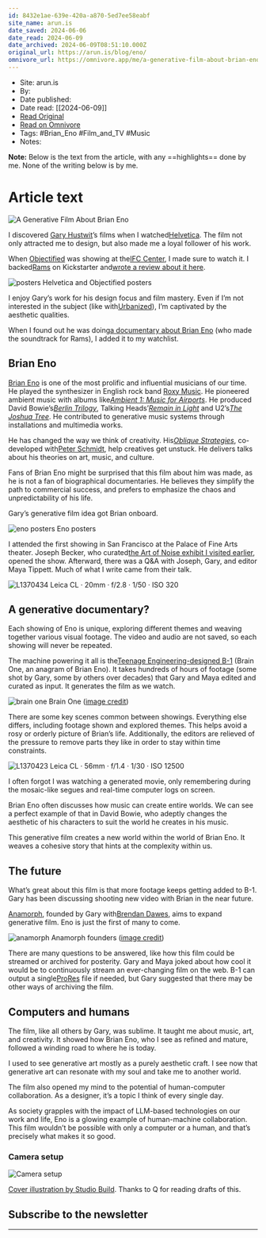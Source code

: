 ```yaml
---
id: 8432e1ae-639e-420a-a870-5ed7ee58eabf
site_name: arun.is
date_saved: 2024-06-06
date_read: 2024-06-09
date_archived: 2024-06-09T08:51:10.000Z
original_url: https://arun.is/blog/eno/
omnivore_url: https://omnivore.app/me/a-generative-film-about-brian-eno-18fed1dde8d
---
```


 - Site: arun.is
 - By: 
 - Date published: 
 - Date read: [[2024-06-09]]
 - [Read Original](https://arun.is/blog/eno/)
 - [Read on Omnivore](https://omnivore.app/me/a-generative-film-about-brian-eno-18fed1dde8d)
 - Tags:  #Brian_Eno  #Film_and_TV  #Music 
 - Notes: 

**Note:** Below is the text from the article, with any ==highlights== done by me. None of the writing below is by me.

# Article text
![A Generative Film About Brian Eno](https://proxy-prod.omnivore-image-cache.app/0x0,sbubAfTlF7VLPyh19DyV5IvQMvRipUDOiCNpaUAEAUIA/https://arun.is/static/be64bc8f20985487db846c9b888896c2/cover.jpg)

I discovered [Gary Hustwit](https://www.hustwit.com/)’s films when I watched[Helvetica](https://www.hustwit.com/helvetica). The film not only attracted me to design, but also made me a loyal follower of his work.

When [Objectified](https://www.hustwit.com/objectified) was showing at the[IFC Center](https://www.ifccenter.com/), I made sure to watch it. I backed[Rams](https://www.hustwit.com/rams) on Kickstarter and[wrote a review about it here](https://arun.is/blog/rams/).

![posters](https://proxy-prod.omnivore-image-cache.app/0x0,sc8zWN5RgTYYypj8EtBqBFNWkL-Rk680Xrfh0lcAezLw/https://arun.is/static/db64202127ba899d1054de0038cd3111/20801/posters.jpg) Helvetica and Objectified posters

I enjoy Gary’s work for his design focus and film mastery. Even if I’m not interested in the subject (like with[Urbanized](https://www.hustwit.com/urbanized)), I’m captivated by the aesthetic qualities.

When I found out he was doing[a documentary about Brian Eno](https://www.hustwit.com/eno) (who made the soundtrack for Rams), I added it to my watchlist.

## Brian Eno

[Brian Eno](https://en.wikipedia.org/wiki/Brian%5FEno) is one of the most prolific and influential musicians of our time. He played the synthesizer in English rock band [Roxy Music](https://en.wikipedia.org/wiki/Roxy%5FMusic). He pioneered ambient music with albums like[_Ambient 1: Music for Airports_](https://en.wikipedia.org/wiki/Ambient%5F1:%5FMusic%5Ffor%5FAirports). He produced David Bowie’s[_Berlin Trilogy_](https://en.wikipedia.org/wiki/Berlin%5FTrilogy), Talking Heads’[_Remain in Light_](https://en.wikipedia.org/wiki/Remain%5Fin%5FLight) and U2’s[_The Joshua Tree_](https://en.wikipedia.org/wiki/The%5FJoshua%5FTree). He contributed to generative music systems through installations and multimedia works.

He has changed the way we think of creativity. His[_Oblique Strategies_](https://en.wikipedia.org/wiki/Oblique%5FStrategies), co-developed with[Peter Schmidt](https://en.wikipedia.org/wiki/Peter%5FSchmidt%5F%28artist%29), help creatives get unstuck. He delivers talks about his theories on art, music, and culture.

Fans of Brian Eno might be surprised that this film about him was made, as he is not a fan of biographical documentaries. He believes they simplify the path to commercial success, and prefers to emphasize the chaos and unpredictability of his life.

Gary’s generative film idea got Brian onboard.

![eno posters](https://proxy-prod.omnivore-image-cache.app/0x0,sscrOz4GsN4nQVpkFiGQllojghR7ePwKTRB_mUn-cD7E/https://arun.is/static/c558f3c9e8f5969d38213b32796712f2/20801/eno_posters.jpg) Eno posters

I attended the first showing in San Francisco at the Palace of Fine Arts theater. Joseph Becker, who curated[the Art of Noise exhibit I visited earlier](https://arun.is/blog/art-of-noise/), opened the show. Afterward, there was a Q&A with Joseph, Gary, and editor Maya Tippett. Much of what I write came from their talk.

![L1370434](https://proxy-prod.omnivore-image-cache.app/0x0,srsnbeu907iyzTu664TgxbfLRJA4f25tACvcc4Djvk3Y/https://arun.is/static/d4f507879998c57f6db95255920d354e/20801/L1370434.jpg) Leica CL · 20mm · f/2.8 · 1/50 · ISO 320

## A generative documentary?

Each showing of Eno is unique, exploring different themes and weaving together various visual footage. The video and audio are not saved, so each showing will never be repeated.

The machine powering it all is the[Teenage Engineering-designed B-1](https://teenage.engineering/now#B-1) (Brain One, an anagram of Brian Eno). It takes hundreds of hours of footage (some shot by Gary, some by others over decades) that Gary and Maya edited and curated as input. It generates the film as we watch.

![brain one](https://proxy-prod.omnivore-image-cache.app/0x0,sAHiRbG55OfpHMcjPZPW50_9blK7fUCHaLfVjDEpJWKo/https://arun.is/static/f59359ffb607865237ff9eea1f1b5637/20801/brain_one.jpg) Brain One ([image credit](https://teenage.engineering/now#B-1))

There are some key scenes common between showings. Everything else differs, including footage shown and explored themes. This helps avoid a rosy or orderly picture of Brian’s life. Additionally, the editors are relieved of the pressure to remove parts they like in order to stay within time constraints.

![L1370423](https://proxy-prod.omnivore-image-cache.app/0x0,s7t-izThtBwQlhAFbHOPF7-f6JBO1o0hXihf5eEXsn1Y/https://arun.is/static/531cc7ffb95ba5c17317fca48ef07d96/20801/L1370423.jpg) Leica CL · 56mm · f/1.4 · 1/30 · ISO 12500

I often forgot I was watching a generated movie, only remembering during the mosaic-like segues and real-time computer logs on screen.

Brian Eno often discusses how music can create entire worlds. We can see a perfect example of that in David Bowie, who adeptly changes the aesthetic of his characters to suit the world he creates in his music.

This generative film creates a new world within the world of Brian Eno. It weaves a cohesive story that hints at the complexity within us.

## The future

What’s great about this film is that more footage keeps getting added to B-1\. Gary has been discussing shooting new video with Brian in the near future.

[Anamorph](https://www.anamorph.com/), founded by Gary with[Brendan Dawes](https://brendandawes.com/), aims to expand generative film. Eno is just the first of many to come.

![anamorph](https://proxy-prod.omnivore-image-cache.app/0x0,s8OR90bI0WwxIEJeg9a-WYZvoAd-qEJ_KvJENa3_kGVM/https://arun.is/static/66239c7824d20ba9863cebfa3443c1f7/20801/anamorph.jpg) Anamorph founders ([image credit](https://www.anamorph.com/))

There are many questions to be answered, like how this film could be streamed or archived for posterity. Gary and Maya joked about how cool it would be to continuously stream an ever-changing film on the web. B-1 can output a single[ProRes](https://en.wikipedia.org/wiki/Apple%5FProRes) file if needed, but Gary suggested that there may be other ways of archiving the film.

## Computers and humans

The film, like all others by Gary, was sublime. It taught me about music, art, and creativity. It showed how Brian Eno, who I see as refined and mature, followed a winding road to where he is today.

I used to see generative art mostly as a purely aesthetic craft. I see now that generative art can resonate with my soul and take me to another world.

The film also opened my mind to the potential of human-computer collaboration. As a designer, it’s a topic I think of every single day.

As society grapples with the impact of LLM-based technologies on our work and life, Eno is a glowing example of human-machine collaboration. This film wouldn’t be possible with only a computer or a human, and that’s precisely what makes it so good.

### Camera setup

![Camera setup](https://proxy-prod.omnivore-image-cache.app/0x0,sFA5XdpKm3kSFd3vWo0jxJO72ek1XRUREHOZaNDl2bVc/https://arun.is/images/gear/cl_18-50_56.png)

[Cover illustration by Studio Build](https://garyhustwit.substack.com/p/more-eno-screening-events-and-new). Thanks to Q for reading drafts of this.

## Subscribe to the newsletter

---